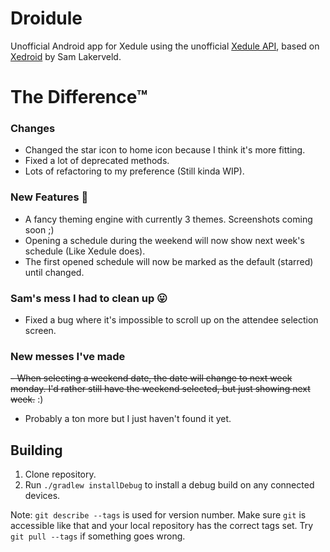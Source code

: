 Droidule
=======

Unofficial Android app for Xedule using the unofficial [Xedule API](https://git.yildri.nl/Baconator/xedule-api), based on [Xedroid](https://github.com/Darkwater/xedroid) by Sam Lakerveld.


The Difference™
=======
### Changes
- Changed the star icon to home icon because I think it's more fitting.
- Fixed a lot of deprecated methods.
- Lots of refactoring to my preference (Still kinda WIP).

### New Features 🎉
- A fancy theming engine with currently 3 themes. Screenshots coming soon ;)
- Opening a schedule during the weekend will now show next week's schedule (Like Xedule does).
- The first opened schedule will now be marked as the default (starred) until changed.


### Sam's mess I had to clean up 😛
- Fixed a bug where it's impossible to scroll up on the attendee selection screen.

### New messes I've made
~~- When selecting a weekend date, the date will change to next week monday. I'd rather still have the weekend selected, but just showing next week.~~ :)
- Probably a ton more but I just haven't found it yet.

Building
--------

1. Clone repository.
2. Run `./gradlew installDebug` to install a debug build on any connected devices.

Note: `git describe --tags` is used for version number. Make sure `git` is accessible like that and your local
repository has the correct tags set. Try `git pull --tags` if something goes wrong.
